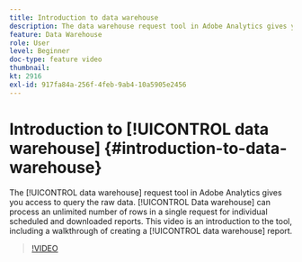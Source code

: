 ```yaml
---
title: Introduction to data warehouse
description: The data warehouse request tool in Adobe Analytics gives you access to query the raw data. Data warehouse can process an unlimited number of rows in a single request for individual scheduled and downloaded reports. This video is an introduction to the tool, including a walkthrough of creating a Data Warehouse report.
feature: Data Warehouse
role: User
level: Beginner
doc-type: feature video
thumbnail:
kt: 2916
exl-id: 917fa84a-256f-4feb-9ab4-10a5905e2456
---
```

# Introduction to [!UICONTROL data warehouse] {#introduction-to-data-warehouse}

The [!UICONTROL data warehouse] request tool in Adobe Analytics gives you access to query the raw data. [!UICONTROL Data warehouse] can process an unlimited number of rows in a single request for individual scheduled and downloaded reports. This video is an introduction to the tool, including a walkthrough of creating a [!UICONTROL data warehouse] report.

>[!VIDEO](https://video.tv.adobe.com/v/27306/?quality=12)
